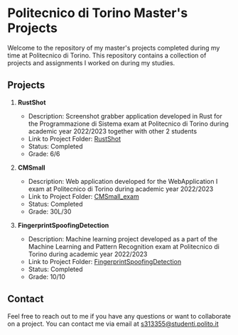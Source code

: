 # Politecnico di Torino Master's Projects

Welcome to the repository of my master's projects completed during my time at Politecnico di Torino. This repository contains a collection of projects and assignments I worked on during my studies.

## Projects

1. **RustShot**
   - Description: Screenshot grabber application developed in Rust for the Programmazione di Sistema exam at Politecnico di Torino during academic year 2022/2023 together with other 2 students
   - Link to Project Folder: [RustShot](https://github.com/AChiabodo/RustShot)
   - Status: Completed
   - Grade: 6/6

2. **CMSmall**
   - Description: Web application developed for the WebApplication I exam at Politecnico di Torino during academic year 2022/2023
   - Link to Project Folder: [CMSmall_exam](./CMSmall_exam/)
   - Status: Completed
   - Grade: 30L/30

3. **FingerprintSpoofingDetection**
   - Description: Machine learning project developed as a part of the Machine Learning and Pattern Recognition exam at Politecnico di Torino during academic year 2022/2023
   - Link to Project Folder: [FingerprintSpoofingDetection](./FingerprintSpoofingDetection/)
   - Status: Completed
   - Grade: 10/10

## Contact

Feel free to reach out to me if you have any questions or want to collaborate on a project. You can contact me via email at [s313355@studenti.polito.it](mailto:s313355@studenti.polito.it)

